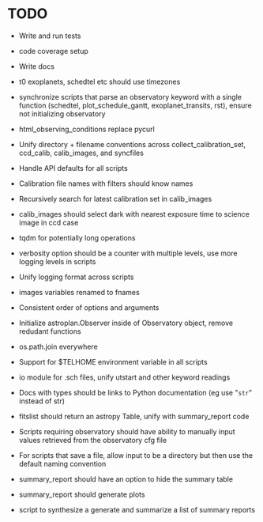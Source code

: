 # TODO

- Write and run tests
- code coverage setup
- Write docs

- t0 exoplanets, schedtel etc should use timezones
- synchronize scripts that parse an observatory keyword with a single function (schedtel, plot_schedule_gantt, exoplanet_transits, rst), ensure not initializing observatory
- html_observing_conditions replace pycurl
- Unify directory + filename conventions across collect_calibration_set, ccd_calib, calib_images, and syncfiles
- Handle API defaults for all scripts
- Calibration file names with filters should know names
- Recursively search for latest calibration set in calib_images
- calib_images should select dark with nearest exposure time to science image in ccd case
- tqdm for potentially long operations
- verbosity option should be a counter with multiple levels, use more logging levels in scripts
- Unify logging format across scripts
- images variables renamed to fnames
- Consistent order of options and arguments
- Initialize astroplan.Observer inside of Observatory object, remove redudant functions
- os.path.join everywhere
- Support for $TELHOME environment variable in all scripts
- io module for .sch files, unify utstart and other keyword readings
- Docs with types should be links to Python documentation (eg use "`str`" instead of str)
- fitslist should return an astropy Table, unify with summary_report code
- Scripts requiring observatory should have ability to manually input values retrieved from the observatory cfg file
- For scripts that save a file, allow input to be a directory but then use the default naming convention
- summary_report should have an option to hide the summary table
- summary_report should generate plots
- script to synthesize a generate and summarize a list of summary reports
